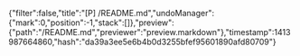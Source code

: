 {"filter":false,"title":"[P] /README.md","undoManager":{"mark":0,"position":-1,"stack":[]},"preview":{"path":"/README.md","previewer":"preview.markdown"},"timestamp":1413987664860,"hash":"da39a3ee5e6b4b0d3255bfef95601890afd80709"}